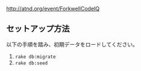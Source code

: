 
http://atnd.org/event/ForkwellCodeIQ

## セットアップ方法

以下の手順を踏み、初期データをロードしてください。

1. `rake db:migrate`
2. `rake db:seed`
